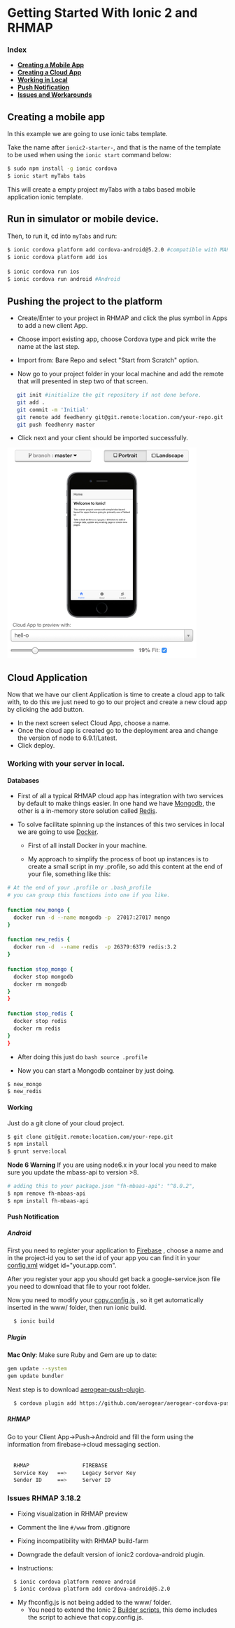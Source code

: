 # Getting Started With Ionic 2 and RHMAP

### Index


 * **[Creating a Mobile App](#clien)**
 * **[Creating a Cloud App](#cloud)**
 * **[Working in Local](#local)**
 * **[Push Notification](#push)**
 * **[Issues and Workarounds](#issues)**

<a name="client"></a>
## Creating a mobile app

In this example we are going to use ionic tabs template.

Take the name after `ionic2-starter-`, and that is the name of the template to be used when using the `ionic start` command below:

```bash
$ sudo npm install -g ionic cordova
$ ionic start myTabs tabs
```

This will create a empty project myTabs with a tabs based mobile application ionic template.  

## Run in simulator or mobile device.

Then, to run it, cd into `myTabs` and run:

```bash
$ ionic cordova platform add cordova-android@5.2.0 #compatible with MAP-3.18 & Android Studio .
$ ionic cordova platform add ios

$ ionic cordova run ios
$ ionic cordova run android #Android
```

## Pushing the project to the platform

- Create/Enter to your project in RHMAP and click the plus symbol in Apps to add a new client App.

- Choose import existing app, choose Cordova type and pick write the name at the last step.

- Import from: Bare Repo and select "Start from Scratch" option.

- Now go to your project folder in your local machine and add the remote that will presented in step two of that screen.

```bash
   git init #initialize the git repository if not done before.
   git add .
   git commit -m 'Initial'
   git remote add feedhenry git@git.remote:location.com/your-repo.git
   git push feedhenry master
```

- Click next and your client should be imported successfully.

![client app](https://github.com/feedhenry-staff/ionic2-hello/blob/master/images/home.png)


<a name="cloud"></a>
## Cloud Application

Now that we have our client Application is time to create a cloud app to talk with, to do this we just need to go to our project and create a new cloud app by clicking the add button.

- In the next screen select Cloud App, choose a name.
- Once the cloud app is created go to the deployment area and change the version of node to 6.9.1/Latest.
- Click deploy.


<a name="local"></a>
### Working with your server in local.


#### Databases  
- First of all a typical RHMAP cloud app has integration with two services by default to make things easier. In one hand we have [Mongodb](https://www.mongodb.com),  the other is a in-memory store solution called [Redis](https://redis.io/).

- To solve facilitate spinning up the instances of this two services in local we are going to use [Docker](https://www.docker.com).  

  - First of all install Docker in your machine.

  - My approach to simplify the process of boot up instances is to create a small script in my .profile, so add this content at the end of your file, something like this:

```bash
# At the end of your .profile or .bash_profile
# you can group this functions into one if you like.

function new_mongo {
  docker run -d --name mongodb -p  27017:27017 mongo 
}

function new_redis {
  docker run -d  --name redis  -p 26379:6379 redis:3.2
}

function stop_mongo {
  docker stop mongodb
  docker rm mongodb
}
}

function stop_redis {
  docker stop redis
  docker rm redis 
}
}

```
- After doing this just do  ```bash source .profile  ```

- Now you can start a Mongodb container by just doing.

```bash
$ new_mongo
$ new_redis
```

#### Working

Just do a git clone of your cloud project.

```bash
$ git clone git@git.remote:location.com/your-repo.git  
$ npm install
$ grunt serve:local
```

**Node 6 Warning**
If you are using node6.x in your local you need to make sure you update the mbass-api to version >8.

```bash
# adding this to your package.json "fh-mbaas-api": "^8.0.2",
$ npm remove fh-mbaas-api
$ npm install fh-mbaas-api
```

<a name="push"></a>
#### Push Notification

##### Android

First you need to register your application to [Firebase](https://console.firebase.google.com/u/0/) , choose a name and in the project-id you to set the id of your app you can find it in your [config.xml](https://github.com/feedhenry-staff/ionic2-hello/blob/master/config.xml#L2) widget id="your.app.com".

After you register your app you should get back a google-service.json file you need to download that file to your root folder.

Now you need to modify your [copy.config.js](https://github.com/feedhenry-staff/ionic2-hello/blob/master/copy.config.js#L7) , so it get automatically inserted in the www/ folder, then run ionic build.

```bash
  $ ionic build
```

##### Plugin

**Mac Only**:
Make sure Ruby and Gem are up to date:

```bash
gem update --system
gem update bundler
```

Next step is to download [aerogear-push-plugin](https://www.npmjs.com/package/aerogear-cordova-push).



```bash
  $ cordova plugin add https://github.com/aerogear/aerogear-cordova-push.git --save
```


##### RHMAP

Go to your Client App->Push->Android and fill the form using the information from firebase->cloud messaging section.

  ```bash

    RHMAP                 FIREBASE
    Service Key   ==>     Legacy Server Key
    Sender ID     ==>     Server ID
  ```



<a name="issues"></a>
### Issues RHMAP 3.18.2

 - Fixing visualization in RHMAP preview
  - Comment the line ``` #/www ``` from .gitignore

 - Fixing incompatibility with RHMAP build-farm
  - Downgrade the default version of ionic2 cordova-android plugin.
  - Instructions:

   ```bash
     $ ionic cordova platform remove android
     $ ionic cordova platform add cordova-android@5.2.0  
   ```

 - My fhconfig.js is not being added to the www/ folder.
   - You need to extend the Ionic 2 [Builder scripts](https://ionicframework.com/docs/developer-resources/app-scripts/), this demo includes the script to achieve that copy.config.js.
